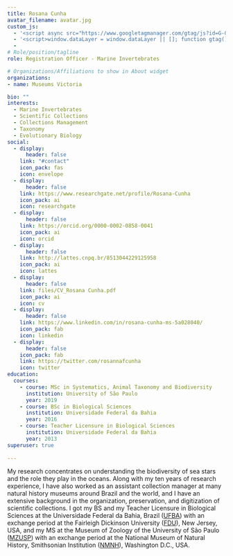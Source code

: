 ```yaml
---
title: Rosana Cunha
avatar_filename: avatar.jpg
custom_js:
  - '<script async src="https://www.googletagmanager.com/gtag/js?id=G-GFVEPS4E28"></script>'
  - '<script>window.dataLayer = window.dataLayer || []; function gtag(){dataLayer.push(arguments);} gtag("js", new Date()); gtag("config", "G-GFVEPS4E28");</script>'
  - 
# Role/position/tagline
role: Registration Officer - Marine Invertebrates

# Organizations/Affiliations to show in About widget
organizations: 
- name: Museums Victoria

bio: ""
interests:
  - Marine Invertebrates 
  - Scientific Collections
  - Collections Management
  - Taxonomy
  - Evolutionary Biology
social:
  - display:
      header: false
    link: "#contact"
    icon_pack: fas
    icon: envelope
  - display:
      header: false
    link: https://www.researchgate.net/profile/Rosana-Cunha
    icon_pack: ai
    icon: researchgate
  - display:
      header: false
    link: https://orcid.org/0000-0002-0858-0041
    icon_pack: ai
    icon: orcid
  - display:
      header: false
    link: http://lattes.cnpq.br/8513044229125958
    icon_pack: ai
    icon: lattes
  - display:
      header: false
    link: files/CV_Rosana Cunha.pdf
    icon_pack: ai
    icon: cv
  - display:
      header: false
    link: https://www.linkedin.com/in/rosana-cunha-ms-5a028040/
    icon_pack: fab
    icon: linkedin
  - display:
      header: false
    icon_pack: fab
    link: https://twitter.com/rosannafcunha
    icon: twitter
education:
  courses:
    - course: MSc in Systematics, Animal Taxonomy and Biodiversity
      institution: University of São Paulo
      year: 2019
    - course: BSc in Biological Sciences
      institution: Universidade Federal da Bahia
      year: 2016
    - course: Teacher Licensure in Biological Sciences
      institution: Universidade Federal da Bahia
      year: 2013
superuser: true
  
---
```

My research concentrates on understanding the biodiversity of sea stars and the role they play in the oceans. Along with my ten years of research experience, I have also worked as an assistant collection manager at many natural history museums around Brazil and the world, and I have an extensive background in the organization, preservation, and digitization of scientific collections. I got my BS and my Teacher Licensure in Biological Sciences at the Universidade Federal da Bahia, Brazil ([UFBA](https://www.ufba.br)) with an exchange period at the Fairleigh Dickinson University ([FDU](https://www.fdu.edu)), New Jersey, USA, and my MS at the Museum of Zoology of the University of São Paulo ([MZUSP](https://www.mz.usp.br)) with an exchange period at the National Museum of Natural History, Smithsonian Institution ([NMNH](https://naturalhistory.si.edu)), Washington D.C., USA. 
